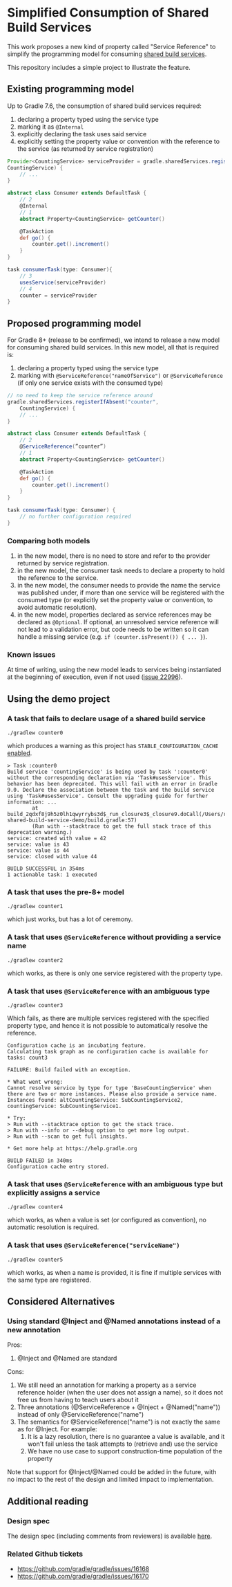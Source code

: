 # Simplified Consumption of Shared Build Services

This work proposes a new kind of property called "Service Reference" to simplify the programming model for consuming [shared build services](https://docs.gradle.org/current/userguide/build_services.html). 

This repository includes a simple project to illustrate the feature.

## Existing programming model

Up to Gradle 7.6, the consumption of shared build services required:

1. declaring a property typed using the service type
2. marking it as `@Internal`
3. explicitly declaring the task uses said service
4. explicitly setting the property value or convention with the reference to the service (as returned by service registration)

```groovy
Provider<CountingService> serviceProvider = gradle.sharedServices.registerIfAbsent("counter", 
CountingService) {
    // ... 
}

abstract class Consumer extends DefaultTask {
    // 2
    @Internal 
    // 1
    abstract Property<CountingService> getCounter() 

    @TaskAction
    def go() {
        counter.get().increment()
    }
}

task consumerTask(type: Consumer){
    // 3
    usesService(serviceProvider)
    // 4
    counter = serviceProvider
}

```

## Proposed programming model

For Gradle 8+ (release to be confirmed), we intend to release a new model for consuming shared build services. In this new model, all that is required is:

1. declaring a property typed using the service type
2. marking with `@ServiceReference("nameOfService")` or `@ServiceReference` (if only one service exists with the consumed type)

```groovy
// no need to keep the service reference around
gradle.sharedServices.registerIfAbsent("counter", 
    CountingService) {
    // ...
}

abstract class Consumer extends DefaultTask {
    // 2
    @ServiceReference(”counter”)
    // 1
    abstract Property<CountingService> getCounter()

    @TaskAction
    def go() {
        counter.get().increment()
    }
}

task consumerTask(type: Consumer) {
    // no further configuration required
}

```

### Comparing both models

1. in the new model, there is no need to store and refer to the provider returned by service registration.
1. in the new model, the consumer task needs to declare a property to hold the reference to the service.
1. in the new model, the consumer needs to provide the name the service was published under, if more than one service will be registered with the consumed type (or explicitly set the property value or convention, to avoid automatic resolution).
1. in the new model, properties declared as service references may be declared as `@Optional`. If optional, an unresolved service reference will not lead to a validation error, but code needs to be written so it can handle a missing service (e.g. `if (counter.isPresent()) { ... }`).

### Known issues

At time of writing, using the new model leads to services being instantiated at the beginning of execution, even if not used ([issue 22996](https://github.com/gradle/gradle/issues/22996)). 

## Using the demo project

### A task that fails to declare usage of a shared build service
```
./gradlew counter0
```

which produces a warning as this project has `STABLE_CONFIGURATION_CACHE` [enabled](https://docs.gradle.org/current/userguide/configuration_cache.html#config_cache:stable).

```
> Task :counter0
Build service 'countingService' is being used by task ':counter0' without the corresponding declaration via 'Task#usesService'. This behavior has been deprecated. This will fail with an error in Gradle 9.0. Declare the association between the task and the build service using 'Task#usesService'. Consult the upgrading guide for further information: ...
        at build_2qdxf8j9h5z0lh1qwyrrybs3d$_run_closure3$_closure9.doCall(/Users/rafael/sources/samples/demos/simplified-shared-build-service-demo/build.gradle:57)
        (Run with --stacktrace to get the full stack trace of this deprecation warning.)
service: created with value = 42
service: value is 43
service: value is 44
service: closed with value 44

BUILD SUCCESSFUL in 354ms
1 actionable task: 1 executed

```

### A task that uses the pre-8+ model

```
./gradlew counter1
```

which just works, but has a lot of ceremony.

### A task that uses `@ServiceReference` without providing a service name

```
./gradlew counter2
```

which works, as there is only one service registered with the property type.

### A task that uses `@ServiceReference` with an ambiguous type

```
./gradlew counter3
```

Which fails, as there are multiple services registered with the specified property type, and hence it is not possible to automatically resolve the reference.

```
Configuration cache is an incubating feature.
Calculating task graph as no configuration cache is available for tasks: count3

FAILURE: Build failed with an exception.

* What went wrong:
Cannot resolve service by type for type 'BaseCountingService' when there are two or more instances. Please also provide a service name. Instances found: altCountingService: SubCountingService2, countingService: SubCountingService1.

* Try:
> Run with --stacktrace option to get the stack trace.
> Run with --info or --debug option to get more log output.
> Run with --scan to get full insights.

* Get more help at https://help.gradle.org

BUILD FAILED in 340ms
Configuration cache entry stored.
```

### A task that uses `@ServiceReference` with an ambiguous type but explicitly assigns a service

```
./gradlew counter4
```

which works, as when a value is set (or configured as convention), no automatic resolution is required.

### A task that uses `@ServiceReference("serviceName")`

```
./gradlew counter5
```

which works, as when a name is provided, it is fine if multiple services with the same type are registered.

## Considered Alternatives

### Using standard @Inject and @Named annotations instead of a new annotation 

Pros:

1. @Inject and @Named are standard

Cons:

1. We still need an annotation for marking a property as a service reference holder (when the user does not assign a name), so it does not free us from having to teach users about it
1. Three annotations (@ServiceReference + @Inject + @Named("name")) instead of only @ServiceReference("name")
1. The semantics for @ServiceReference("name") is not exactly the same as for @Inject. For example:
    1. It is a lazy resolution, there is no guarantee a value is available, and it won't fail unless the task attempts to (retrieve and) use the service
    1. We have no use case to support construction-time population of the property

Note that support for @Inject/@Named could be added in the future, with no impact to the rest of the design and limited impact to implementation. 

## Additional reading

### Design spec

The design spec (including comments from reviewers) is available [here](https://docs.google.com/document/d/15dlxPKI0SZvmwgoMLtdGjlr4DbXp1VqMOzXpLEEWgj4/edit#).

### Related Github tickets

* https://github.com/gradle/gradle/issues/16168
* https://github.com/gradle/gradle/issues/16170

